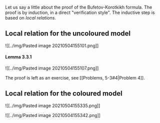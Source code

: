 Let us say a little about the proof of the Bufetov-Korotkikh formula. The proof is by induction, in a direct "verification style". The inductive step is based on *local relations*.

## Local relation for the uncoloured model

![[../img/Pasted image 20210504155101.png]]

#### Lemma 3.3.1

![[../img/Pasted image 20210504155107.png]]

The proof is left as an exercise, see [[Problems, 5-3#4|Problem 4]].

## Local relation for the coloured model

![[../img/Pasted image 20210504155335.png]]

![[../img/Pasted image 20210504155342.png]]